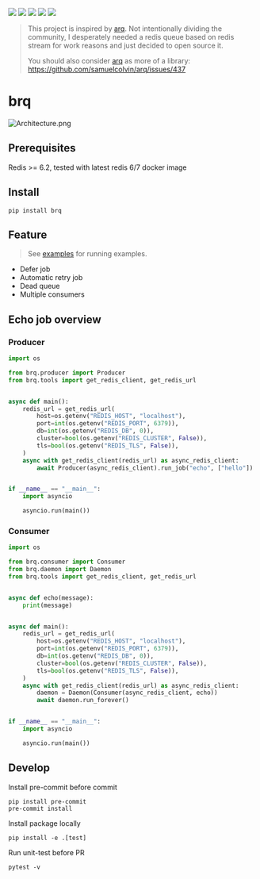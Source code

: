 ![](https://img.shields.io/github/license/wh1isper/brq)
![](https://img.shields.io/github/v/release/wh1isper/brq)
![](https://img.shields.io/pypi/dm/brq)
![](https://img.shields.io/github/last-commit/wh1isper/brq)
![](https://img.shields.io/pypi/pyversions/brq)

> This project is inspired by [arq](https://github.com/samuelcolvin/arq).
> Not intentionally dividing the community, I desperately needed a redis queue based on redis stream for work reasons and just decided to open source it.
>
> You should also consider [arq](https://github.com/samuelcolvin/arq) as more of a library: https://github.com/samuelcolvin/arq/issues/437

# brq

![Architecture.png](./assets/Architecture.png)

## Prerequisites

Redis >= 6.2, tested with latest redis 6/7 docker image

## Install

`pip install brq`

## Feature

> See [examples](%22./examples%22) for running examples.

- Defer job
- Automatic retry job
- Dead queue
- Multiple consumers

## Echo job overview

### Producer

```python
import os

from brq.producer import Producer
from brq.tools import get_redis_client, get_redis_url


async def main():
    redis_url = get_redis_url(
        host=os.getenv("REDIS_HOST", "localhost"),
        port=int(os.getenv("REDIS_PORT", 6379)),
        db=int(os.getenv("REDIS_DB", 0)),
        cluster=bool(os.getenv("REDIS_CLUSTER", False)),
        tls=bool(os.getenv("REDIS_TLS", False)),
    )
    async with get_redis_client(redis_url) as async_redis_client:
        await Producer(async_redis_client).run_job("echo", ["hello"])


if __name__ == "__main__":
    import asyncio

    asyncio.run(main())
```

### Consumer

```python
import os

from brq.consumer import Consumer
from brq.daemon import Daemon
from brq.tools import get_redis_client, get_redis_url


async def echo(message):
    print(message)


async def main():
    redis_url = get_redis_url(
        host=os.getenv("REDIS_HOST", "localhost"),
        port=int(os.getenv("REDIS_PORT", 6379)),
        db=int(os.getenv("REDIS_DB", 0)),
        cluster=bool(os.getenv("REDIS_CLUSTER", False)),
        tls=bool(os.getenv("REDIS_TLS", False)),
    )
    async with get_redis_client(redis_url) as async_redis_client:
        daemon = Daemon(Consumer(async_redis_client, echo))
        await daemon.run_forever()


if __name__ == "__main__":
    import asyncio

    asyncio.run(main())
```

## Develop

Install pre-commit before commit

```
pip install pre-commit
pre-commit install
```

Install package locally

```
pip install -e .[test]
```

Run unit-test before PR

```
pytest -v
```
